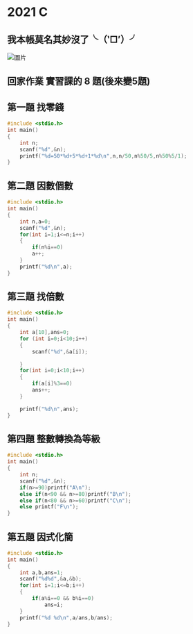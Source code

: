 # 2021 C
## 我本帳莫名其妙沒了╰（‵□′）╯
![圖片](https://image.cache.storm.mg/styles/smg-800x533-fp/s3/media/image/2015/07/31/20150731-101534_U3260_M76923_7370.JPG?itok=9j4VAfqj)

## 回家作業 實習課的 8 題(後來變5題)

## 第一題 找零錢
```C
#include <stdio.h>
int main()
{
	int n;
	scanf("%d",&n);
	printf("%d=50*%d+5*%d+1*%d\n",n,n/50,n%50/5,n%50%5/1);
}
```
## 第二題 因數個數
```C
#include <stdio.h>
int main()
{
	int n,a=0;
	scanf("%d",&n);
	for(int i=1;i<=n;i++)
	{
		if(n%i==0)
		a++;
	}
	printf("%d\n",a);
}
```
## 第三題 找倍數
```C
#include <stdio.h>
int main()
{
	int a[10],ans=0;
	for (int i=0;i<10;i++)
	{
		scanf("%d",&a[i]);

	}
	for(int i=0;i<10;i++)
	{
		if(a[i]%3==0)
		ans++;
	}

	printf("%d\n",ans);
}
```

## 第四題 整數轉換為等級
```C
#include <stdio.h>
int main()
{
	int n;
	scanf("%d",&n);
	if(n>=90)printf("A\n");
	else if(n<90 && n>=80)printf("B\n");
	else if(n<80 && n>=60)printf("C\n");
	else printf("F\n");
}
```
## 第五題 因式化簡
```C
#include <stdio.h>
int main()
{
	int a,b,ans=1;
	scanf("%d%d",&a,&b);
	for(int i=1;i<=b;i++)
	{
		if(a%i==0 && b%i==0)
			ans=i;
	}
	printf("%d %d\n",a/ans,b/ans);
}
```

